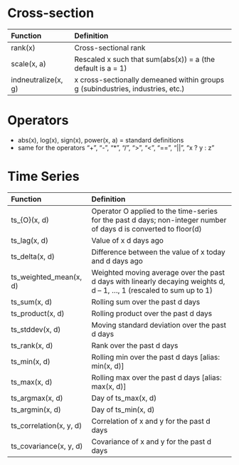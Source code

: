 # Cross-section

| Function| Definition |
|:---|:---|
|rank(x) | Cross-sectional rank|
|scale(x, a) | Rescaled x such that sum(abs(x)) = a (the default is a = 1)|
|indneutralize(x, g) | x cross-sectionally demeaned within groups g (subindustries, industries, etc.)

# Operators

- abs(x), log(x), sign(x), power(x, a) = standard definitions
- same for the operators “+”, “-”, “*”, “/”, “>”, “<”, “==”, “||”, “x ? y : z”

# Time Series

| Function                | Definition                                                   |
| :---------------------- | :----------------------------------------------------------- |
| ts_{O}(x, d)            | Operator O applied to the time-series for the past d days; non-integer number of days d is converted to floor(d) |
| ts_lag(x, d)            | Value of x d days ago                                        |
| ts_delta(x, d)          | Difference between the value of x today and d days ago       |
| ts_weighted_mean(x, d)  | Weighted moving average over the past d days with linearly decaying weights d, d – 1, …, 1 (rescaled to sum up to 1) |
| ts_sum(x, d)            | Rolling sum over the past d days                             |
| ts_product(x, d)        | Rolling product over the past d days                         |
| ts_stddev(x, d)         | Moving standard deviation over the past d days               |
| ts_rank(x, d)           | Rank over the past d days                                    |
| ts_min(x, d)            | Rolling min over the past d days \[alias: min(x, d)\]        |
| ts_max(x, d)            | Rolling max over the past d days \[alias: max(x, d)\]        |
| ts_argmax(x, d)         | Day of ts_max(x, d)                                          |
| ts_argmin(x, d)         | Day of ts_min(x, d)                                          |
| ts_correlation(x, y, d) | Correlation of x and y for the past d days                   |
| ts_covariance(x, y, d)  | Covariance of x and y for the past d days                    |